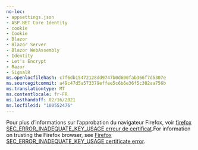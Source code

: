```yaml
---
no-loc:
- appsettings.json
- ASP.NET Core Identity
- cookie
- Cookie
- Blazor
- Blazor Server
- Blazor WebAssembly
- Identity
- Let's Encrypt
- Razor
- SignalR
ms.openlocfilehash: c7f6db15472128dd9747b0d600fab366f7d5307e
ms.sourcegitcommit: a49c47d5a573379effee5c6b6e36f5c302aa756b
ms.translationtype: MT
ms.contentlocale: fr-FR
ms.lasthandoff: 02/16/2021
ms.locfileid: "100552476"
---
```

<span data-ttu-id="43fc7-101">Pour plus d’informations sur l’approbation du navigateur Firefox, voir [firefox SEC_ERROR_INADEQUATE_KEY_USAGE erreur de certificat](xref:security/enforcing-ssl#trust-ff).</span><span class="sxs-lookup"><span data-stu-id="43fc7-101">For information on trusting the Firefox browser, see [Firefox SEC_ERROR_INADEQUATE_KEY_USAGE certificate error](xref:security/enforcing-ssl#trust-ff).</span></span>